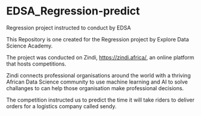 # EDSA_Regression-predict
Regression project instructed to conduct by EDSA

This Repository is one created for the Regression project by Explore Data Science Academy.

The project was conducted on Zindi, https://zindi.africa/, an online platform that hosts competitions. 

Zindi connects professional organisations around the world with a thriving African Data Science community to use machine learning and AI to solve challanges to can help those organisation make professional decisions.

The competition instructed us to predict the time it will take riders to deliver orders for a logistics company called sendy. 


